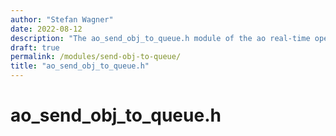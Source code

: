 ```yaml
---
author: "Stefan Wagner"
date: 2022-08-12
description: "The ao_send_obj_to_queue.h module of the ao real-time operating system."
draft: true
permalink: /modules/send-obj-to-queue/
title: "ao_send_obj_to_queue.h"
---
```


# ao_send_obj_to_queue.h
